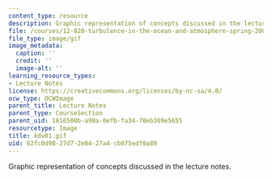 ```yaml
---
content_type: resource
description: Graphic representation of concepts discussed in the lecture notes.
file: /courses/12-820-turbulence-in-the-ocean-and-atmosphere-spring-2007/62fc0d9827d72e0427a4cb075edf0a89_kdv01.gif
file_type: image/gif
image_metadata:
  caption: ''
  credit: ''
  image-alt: ''
learning_resource_types:
- Lecture Notes
license: https://creativecommons.org/licenses/by-nc-sa/4.0/
ocw_type: OCWImage
parent_title: Lecture Notes
parent_type: CourseSection
parent_uid: 1816500b-a90a-0efb-fa34-70eb309e5655
resourcetype: Image
title: kdv01.gif
uid: 62fc0d98-27d7-2e04-27a4-cb075edf0a89
---
```

Graphic representation of concepts discussed in the lecture notes.